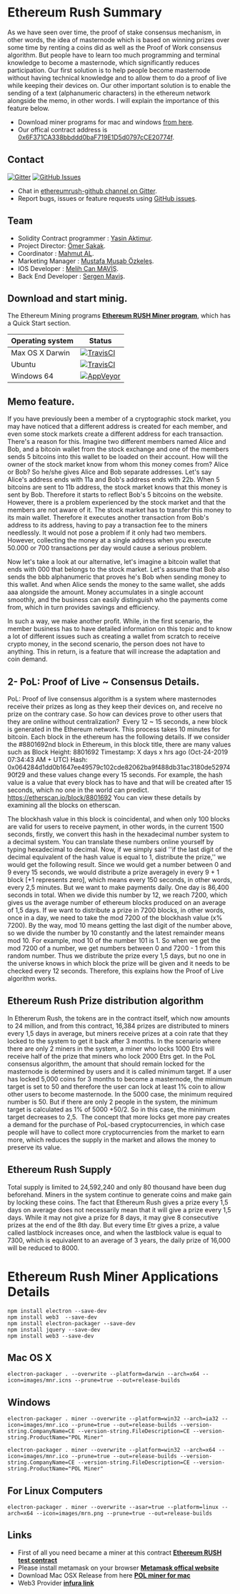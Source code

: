 # Ethereum Rush Summary

As we have seen over time, the proof of stake consensus mechanism, in other words, the idea of masternode which is based on winning prizes over some time by renting a coins did as well as the Proof of Work consensus algorithm. But people have to learn too much programming and terminal knowledge to become a masternode, which significantly reduces participation. Our first solution is to help people become masternode without having technical knowledge and to allow them to do a proof of live while keeping their devices on. Our other important solution is to enable the sending of a text (alphanumeric characters) in the ethereum network alongside the memo, in other words. I will explain the importance of this feature below.

- Download miner programs for mac and windows [from here](https://github.com/Ethereum-Rush/ethereumrush/releases/tag/1.0.7.1).
- Our offical contract address is [0x6F371CA338bbddd0baF719E1D5d0797cCE20774f](https://etherscan.io/address/0x6f371ca338bbddd0baf719e1d5d0797cce20774f).

## Contact
[![Gitter](https://img.shields.io/gitter/room/nwjs/nw.js.svg)](https://gitter.im/ethereumrush-github/)
[![GitHub Issues](https://img.shields.io/badge/open%20issues-0-yellow.svg)](https://github.com/omgbbqhaxx/EthereumRushMiner/issues)

- Chat in [ethereumrush-github channel on Gitter](https://gitter.im/ethereumrush-github).
- Report bugs, issues or feature requests using [GitHub issues](issues/new).

## Team

- Solidity Contract programmer : [Yasin Aktimur](https://www.linkedin.com/in/yasinaktimur/).
- Project Director: [Ömer Şakak](https://www.linkedin.com/in/%C3%B6mer-%C5%9Fakak-68b90b19b/).
- Coordinator : [Mahmut AL](https://www.linkedin.com/in/mahmut-al-95191219b/).
- Marketing Manager : [Mustafa Musab Özkeleş](https://www.linkedin.com/in/mustafa-musab-%C3%B6zkele%C5%9F-354b0194/).
-  IOS Developer : [Melih Can MAVİŞ](https://www.linkedin.com/in/mustafa-musab-%C3%B6zkele%C5%9F-354b0194/).
-  Back End Developer : [Sergen Maviş](https://www.linkedin.com/in/sergenmavis/).




## Download and start minig.

The Ethereum Mining programs  **[Ethereum RUSH Miner program](https://github.com/Ethereum-Rush/EthereumRushMiner/releases)**, which
has a Quick Start section.

Operating system | Status
---------------- | ----------
Max OS X Darwin  | [![TravisCI](https://img.shields.io/badge/build-passing-brightgreen.svg)](https://travis-ci.org/ethereumrush/ethereumrush-github)
Ubuntu  | [![TravisCI](https://img.shields.io/badge/build-passing-brightgreen.svg)](https://travis-ci.org/ethereumrush/ethereumrush-github)
Windows 64         | [![AppVeyor](https://img.shields.io/badge/build-passing-brightgreen.svg)](https://ci.appveyor.com/project/ethereumrush/ethereumrush-github)



## Memo feature.

If you have previously been a member of a cryptographic stock market, you may have noticed that a different address is created for each member, and even some stock markets create a different address for each transaction. There's a reason for this. Imagine two different members named Alice and Bob, and a bitcoin wallet from the stock exchange and one of the members sends 5 bitcoins into this wallet to be loaded on their account. How will the owner of the stock market know from whom this money comes from? Alice or Bob? So he/she gives Alice and Bob separate addresses. Let's say Alice's address ends with 11a and Bob's address ends with 22b. When 5 bitcoins are sent to 11b address, the stock market knows that this money is sent by Bob. Therefore it starts to reflect Bob's 5 bitcoins on the website. However, there is a problem experienced by the stock market and that the members are not aware of it. The stock market has to transfer this money to its main wallet. Therefore it executes another transaction from Bob's address to its address, having to pay a transaction fee to the miners needlessly. It would not pose a problem if it only had two members. However, collecting the money at a single address when you execute 50.000 or 700 transactions per day would cause a serious problem.

Now let's take a look at our alternative, let's imagine a bitcoin wallet that ends with 000 that belongs to the stock market. Let's assume that Bob also sends the bbb alphanumeric that proves he's Bob when sending money to this wallet.
And when Alice sends the money to the same wallet, she adds aaa alongside the amount. Money accumulates in a single account smoothly, and the business can easily distinguish who the payments come from, which in turn provides savings and efficiency.

In such a way, we make another profit. While, in the first scenario, the member business has to have detailed information on this topic and to know a lot of different issues such as creating a wallet from scratch to receive crypto money, in the second scenario, the person does not have to anything. This in return, is a feature that will increase the adaptation and coin demand.

## 2- PoL: Proof of Live ~ Consensus Details.

PoL: Proof of live consensus algorithm is a system where masternodes receive their prizes as long as they keep their devices on, and receive no prize on the contrary case. So how can devices prove to other users that they are online without centralization? 
Every 12 ~ 15 seconds, a new block is generated in the Ethereum network. This process takes 10 minutes for bitcoin. Each block in the ethereum has the following details.  If we consider the #8801692nd block in Ethereum, in this block title, there are many values such as
Block Height: 8801692
Timestamp: X days x hrs ago (Oct-24-2019 07:34:43 AM + UTC)
Hash: 0x064284d1dd0b1647ee49579c102cde82062ba9f488db31ac3180de5297490f29
and these values change every 15 seconds. For example, the hash value is a value that every block has to have and that will be created after 15 seconds, which no one in the world can predict.
https://etherscan.io/block/8801692 You can view these details by examining all the blocks on etherscan.  

The blockhash value in this block is coincidental, and when only 100 blocks are valid for users to receive payment, in other words, in the current 1500 seconds, firstly, we convert this hash in the hexadecimal number system to a decimal system. You can translate these numbers online yourself by typing hexadecimal to decimal. Now, if we simply said ''if the last digit of the decimal equivalent of the hash value is equal to 1, distribute the prize,'' we would get the following result. Since we would get a number between 0 and 9 every 15 seconds, we would distribute a prize averagely in every 9 + 1 block [+1 represents zero], which means every 150 seconds, in other words, every 2,5 minutes. But we want to make payments daily. One day is 86,400 seconds in total. When we divide this number by 12, we reach 7200, which gives us the average number of ethereum blocks produced on an average of 1,5 days. If we want to distribute a prize in 7200 blocks, in other words, once in a day, we need to take the mod 7200 of the blockhash value (x% 7200). By the way, mod 10 means getting the last digit of the number above, so we divide the number by 10 constantly and the latest remainder means mod 10. For example, mod 10 of the number 101 is 1. So when we get the mod 7200 of a number, we get numbers between 0 and 7200 - 1 from this random number. Thus we distribute the prize every 1,5 days, but no one in the universe knows in which block the prize will be given and it needs to be checked every 12 seconds. Therefore, this explains how the Proof of Live algorithm works.


## Ethereum Rush Prize distribution algorithm
In Ethererum Rush, the tokens are in the contract itself, which now amounts to 24 million, and from this contract, 16,384 prizes are distributed to miners every 1,5 days in average, but miners receive prizes at a coin rate that they locked to the system to get it back after 3 months. In the scenario where there are only 2 miners in the system, a miner who locks 1000 Etrs will receive half of the prize that miners who lock 2000 Etrs get.
In the PoL consensus algorithm, the amount that should remain locked for the masternode is determined by users and it is called minimum target. If a user has locked 5,000 coins for 3 months to become a masternode, the minimum target is set to 50 and therefore the user can lock at least 1% coin to allow other users to become masternode. In the 5000 case, the minimum required number is 50. But if there are only 2 people in the system, the minimum target is calculated as 1% of 5000 +50/2. So in this case, the minimum target decreases to 2,5.  The concept that more locks get more pay creates a demand for the purchase of PoL-based cryptocurrencies, in which case people will have to collect more cryptocurrencies from the market to earn more, which reduces the supply in the market and allows the money to preserve its value.

## Ethereum Rush Supply
Total supply is limited to 24,592,240 and only 80 thousand have been dug beforehand.  Miners in the system continue to generate coins and make gain by locking these coins.
The fact that Ethereum Rush gives a prize every 1,5 days on average does not necessarily mean that it will give a prize every 1,5 days. While it may not give a prize for 8 days,  it may give 8 consecutive prizes at the end of the 8th day. But every time Etr gives a prize, a value called lastblock increases once, and when the lastblock value is equal to 7300, which is equivalent to an average of 3 years, the daily prize of 16,000 will be reduced to 8000.


# Ethereum Rush Miner Applications Details
```shell
npm install electron --save-dev
npm install web3  --save-dev
npm install electron-packager --save-dev
npm install jquery --save-dev
npm install web3 --save-dev
```

## Mac OS X
```shell
electron-packager . --overwrite --platform=darwin --arch=x64 --icon=images/mnr.icns --prune=true --out=release-builds
```

## Windows
```shell
electron-packager . miner --overwrite --platform=win32 --arch=ia32 --icon=images/mnr.ico --prune=true --out=release-builds --version-string.CompanyName=CE --version-string.FileDescription=CE --version-string.ProductName="POL Miner"

electron-packager . miner --overwrite --platform=win32 --arch=x64 --icon=images/mnr.ico --prune=true --out=release-builds --version-string.CompanyName=CE --version-string.FileDescription=CE --version-string.ProductName="POL Miner"

```

## For Linux Computers
```shell
electron-packager . miner --overwrite --asar=true --platform=linux --arch=x64 --icon=images/mrn.png --prune=true --out=release-builds
```


## Links
- First of all you need became a miner at this contract  **[Ethereum RUSH test contract](https://etherscan.io/address/0x61d6d033348f6bf5939548e4bab30f1198a64d0a#writeContract)**
- Please install metamask on your browser  **[Metamask offical website](https://metamask.io/)**
- Download Mac OSX Release from here  **[POL miner for mac](https://github.com/Ethereum-Rush/EthereumRushMiner/releases)**
- Web3 Provider  **[infura link](https://infura.io)**
